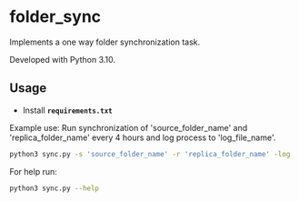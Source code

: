 # folder_sync
Implements a one way folder synchronization task.

Developed with Python 3.10.

## Usage
* Install **`requirements.txt`**

Example use:
Run synchronization of 'source_folder_name' and 'replica_folder_name' every 4 hours and log process to 'log_file_name'.
```bash
python3 sync.py -s 'source_folder_name' -r 'replica_folder_name' -log 'log_file_name' -h 4
```  
For help run:
```bash
python3 sync.py --help
```  
